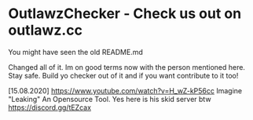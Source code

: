 # OutlawzChecker - Check us out on outlawz.cc
You might have seen the old README.md

Changed all of it. Im on good terms now with the person mentioned here.
Stay safe. Build yo checker out of it and if you want contribute to it too!

[15.08.2020]
https://www.youtube.com/watch?v=H_wZ-kP56cc
Imagine "Leaking" An Opensource Tool.
Yes here is his skid server btw
https://discord.gg/tEZcax
